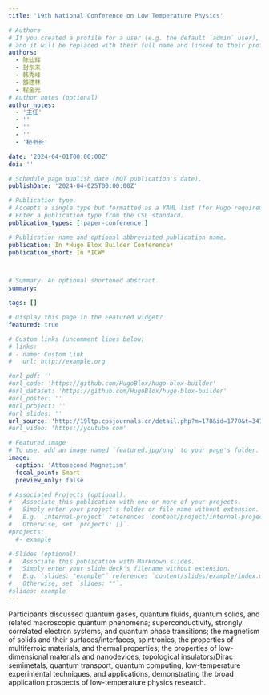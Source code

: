 ```yaml
---
title: '19th National Conference on Low Temperature Physics'

# Authors
# If you created a profile for a user (e.g. the default `admin` user), write the username (folder name) here
# and it will be replaced with their full name and linked to their profile.
authors:
  - 陈仙辉
  - 封东来
  - 韩秀峰
  - 雒建林
  - 程金光
# Author notes (optional)
author_notes:
  - '主任'
  - ''
  - ''
  - ''
  - '秘书长'

date: '2024-04-01T00:00:00Z'
doi: ''

# Schedule page publish date (NOT publication's date).
publishDate: '2024-04-025T00:00:00Z'

# Publication type.
# Accepts a single type but formatted as a YAML list (for Hugo requirements).
# Enter a publication type from the CSL standard.
publication_types: ['paper-conference']

# Publication name and optional abbreviated publication name.
publication: In *Hugo Blox Builder Conference*
publication_short: In *ICW*



# Summary. An optional shortened abstract.
summary: 

tags: []

# Display this page in the Featured widget?
featured: true

# Custom links (uncomment lines below)
# links:
# - name: Custom Link
#   url: http://example.org

#url_pdf: ''
#url_code: 'https://github.com/HugoBlox/hugo-blox-builder'
#url_dataset: 'https://github.com/HugoBlox/hugo-blox-builder'
#url_poster: ''
#url_project: ''
#url_slides: ''
url_source: 'http://19ltp.cpsjournals.cn/detail.php?m=178&id=1770&t=3417'
#url_video: 'https://youtube.com'

# Featured image
# To use, add an image named `featured.jpg/png` to your page's folder.
image:
  caption: 'Attosecond Magnetism'
  focal_point: Smart
  preview_only: false

# Associated Projects (optional).
#   Associate this publication with one or more of your projects.
#   Simply enter your project's folder or file name without extension.
#   E.g. `internal-project` references `content/project/internal-project/index.md`.
#   Otherwise, set `projects: []`.
#projects:
  #- example

# Slides (optional).
#   Associate this publication with Markdown slides.
#   Simply enter your slide deck's filename without extension.
#   E.g. `slides: "example"` references `content/slides/example/index.md`.
#   Otherwise, set `slides: ""`.
#slides: example
---
```


Participants discussed quantum gases, quantum fluids, quantum solids, and related macroscopic quantum phenomena; superconductivity, strongly correlated electron systems, and quantum phase transitions; the magnetism of solids and their surfaces/interfaces, spintronics, the properties of multiferroic materials, and thermal properties; the properties of low-dimensional materials and nanodevices, topological insulators/Dirac semimetals, quantum transport, quantum computing, low-temperature experimental techniques, and applications, demonstrating the broad application prospects of low-temperature physics research.




